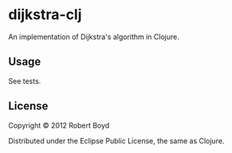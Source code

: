 # dijkstra-clj

An implementation of Dijkstra's algorithm in Clojure.

## Usage

See tests.

## License

Copyright © 2012 Robert Boyd

Distributed under the Eclipse Public License, the same as Clojure.
